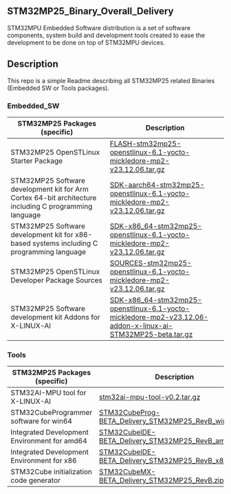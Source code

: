 ## STM32MP25_Binary_Overall_Delivery

STM32MPU Embedded Software distribution is a set of software components, system build and development tools created to ease the development to be done on top of STM32MPU devices. 
   
## Description

This repo is a simple Readme describing all STM32MP25 related Binaries (Embedded SW or Tools packages).

### Embedded_SW 
STM32MP25 Packages (specific) | Description                                                   
----------------------------- | --------------------------------------------------------------
STM32MP25 OpenSTLinux Starter Package | [FLASH-stm32mp25-openstlinux-6.1-yocto-mickledore-mp2-v23.12.06.tar.gz](https://github.com/stm32mpu-oem/Embedded_SW_Packages/releases/download/v5.0.2/FLASH-stm32mp25-openstlinux-6.1-yocto-mickledore-mp2-v23.12.06.tar.gz)
STM32MP25 Software development kit for Arm Cortex 64-bit architecture including C programming language | [SDK-aarch64-stm32mp25-openstlinux-6.1-yocto-mickledore-mp2-v23.12.06.tar.gz](https://github.com/stm32mpu-oem/Embedded_SW_Packages/releases/download/v5.0.2/SDK-aarch64-stm32mp25-openstlinux-6.1-yocto-mickledore-mp2-v23.12.06.tar.gz)
STM32MP25 Software development kit for x86-based systems including C programming language | [SDK-x86_64-stm32mp25-openstlinux-6.1-yocto-mickledore-mp2-v23.12.06.tar.gz](https://github.com/stm32mpu-oem/Embedded_SW_Packages/releases/download/v5.0.2/SDK-x86_64-stm32mp25-openstlinux-6.1-yocto-mickledore-mp2-v23.12.06.tar.gz)
STM32MP25 OpenSTLinux Developer Package Sources | [SOURCES-stm32mp25-openstlinux-6.1-yocto-mickledore-mp2-v23.12.06.tar.gz](https://github.com/stm32mpu-oem/Embedded_SW_Packages/releases/download/v5.0.2/SOURCES-stm32mp25-openstlinux-6.1-yocto-mickledore-mp2-v23.12.06.tar.gz)
STM32MP25 Software development kit Addons for X-LINUX-AI | [SDK-x86_64-stm32mp25-openstlinux-6.1-yocto-mickledore-mp2-v23.12.06-addon-x-linux-ai-STM32MP25-beta.tar.gz](https://github.com/stm32mpu-oem/Embedded_SW_Packages/releases/download/v5.0.2/SDK-x86_64-stm32mp25-openstlinux-6.1-yocto-mickledore-mp2-v23.12.06-addon-x-linux-ai-STM32MP25-beta.tar.gz)

### Tools
STM32MP25 Packages (specific) | Description
---------------------- | -----------
STM32AI-MPU tool for X-LINUX-AI | [stm32ai-mpu-tool-v0.2.tar.gz](https://github.com/stm32mpu-oem/STM32MP25_Binary_Overall_Delivery/releases/download/v5.0.2/stm32ai-mpu-tool-v0.2.tar.gz)
STM32CubeProgrammer software for win64| [STM32CubeProg-BETA_Delivery_STM32MP25_RevB_win64.zip](https://github.com/stm32mpu-oem/STM32MP25_Binary_Overall_Delivery/releases/download/v5.0.2/STM32CubeProg-BETA_Delivery_STM32MP25_RevB_win64.zip)
Integrated Development Environment for amd64 | [STM32CubeIDE-BETA_Delivery_STM32MP25_RevB_amd64.zip](https://github.com/stm32mpu-oem/STM32MP25_Binary_Overall_Delivery/releases/download/v5.0.2/STM32CubeIDE-BETA_Delivery_STM32MP25_RevB_amd64.zip)
Integrated Development Environment for x86 | [STM32CubeIDE-BETA_Delivery_STM32MP25_RevB_x86.zip](https://github.com/stm32mpu-oem/STM32MP25_Binary_Overall_Delivery/releases/download/v5.0.2/STM32CubeIDE-BETA_Delivery_STM32MP25_RevB_x86.zip)
STM32Cube initialization code generator | [STM32CubeMX-BETA_Delivery_STM32MP25_RevB.zip](https://github.com/stm32mpu-oem/STM32MP25_Binary_Overall_Delivery/releases/download/v5.0.2/STM32CubeMX-BETA_Delivery_STM32MP25_RevB.zip)
